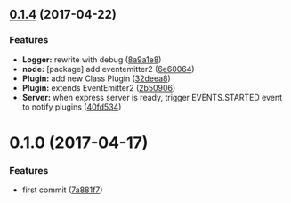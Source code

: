 <a name="0.1.4"></a>
## [0.1.4](https://github.com/imheretw/gocool/compare/v0.1.3...v0.1.4) (2017-04-22)


### Features

* **Logger:** rewrite with debug ([8a9a1e8](https://github.com/imheretw/gocool/commit/8a9a1e8))
* **node:** [package] add eventemitter2 ([6e60064](https://github.com/imheretw/gocool/commit/6e60064))
* **Plugin:** add new Class Plugin ([32deea8](https://github.com/imheretw/gocool/commit/32deea8))
* **Plugin:** extends EventEmitter2 ([2b50906](https://github.com/imheretw/gocool/commit/2b50906))
* **Server:** when express server is ready, trigger EVENTS.STARTED event to notify plugins ([40fd534](https://github.com/imheretw/gocool/commit/40fd534))



<a name="0.1.0"></a>
# 0.1.0 (2017-04-17)


### Features

* first commit ([7a881f7](https://github.com/imheretw/gocool/commit/7a881f7))
